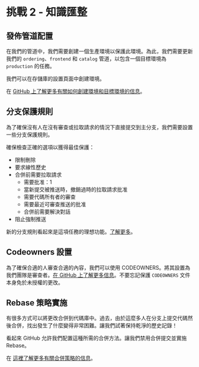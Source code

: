 # 挑戰 2 - 知識匯整

## 發佈管道配置
在我們的管道中，我們需要創建一個生產環境以保護此環境。為此，我們需要更新我們的 `ordering`、`frontend` 和 `catalog` 管道，以包含一個目標環境為 `production` 的任務。

我們可以在存儲庫的設置頁面中創建環境。

在 [GitHub 上了解更多有關如何創建環境和目標環境的信息](https://docs.github.com/en/actions/deployment/targeting-different-environments/using-environments-for-deployment)。

## 分支保護規則
為了確保沒有人在沒有審查或拉取請求的情況下直接提交到主分支，我們需要設置一些分支保護規則。

確保檢查正確的選項以獲得最佳保護：

- 限制刪除
- 要求線性歷史
- 合併前需要拉取請求
  - 需要批准：1
  - 當新提交被推送時，撤銷過時的拉取請求批准
  - 需要代碼所有者的審查
  - 需要最近可審查推送的批准
  - 合併前需要解決對話
- 阻止強制推送

新的分支規則看起來是這項任務的理想功能。[了解更多](https://docs.github.com/en/repositories/configuring-branches-and-merges-in-your-repository/managing-rulesets/about-rulesets)。

## Codeowners 設置
為了確保合適的人審查合適的內容，我們可以使用 CODEOWNERS。將其設置為我們團隊是審查者。[在 GitHub 上了解更多信息](https://docs.github.com/en/repositories/managing-your-repositorys-settings-and-features/customizing-your-repository/about-code-owners)。不要忘記保護 `CODEOWNERS` 文件本身免於未授權的更改。

## Rebase 策略實施
有很多方式可以將更改合併到代碼庫中。過去，由於這麼多人在分支上提交代碼然後合併，找出發生了什麼變得非常困難。讓我們試著保持乾淨的歷史記錄！

看起來 GitHub 允許我們配置這種所需的合併方法。讓我們禁用合併提交並實施 Rebase。

在 [這裡了解更多有關合併策略的信息](https://docs.github.com/en/repositories/configuring-branches-and-merges-in-your-repository/configuring-pull-request-merges/about-merge-methods-on-github)。
